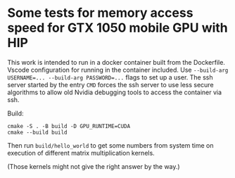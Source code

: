 # Some tests for memory access speed for GTX 1050 mobile GPU with HIP

This work is intended to run in a docker container built from the Dockerfile. Vscode configuration for running in the container included. Use `--build-arg USERNAME=... --build-arg PASSWORD=...` flags to set up a user. The ssh server started by the entry `CMD` forces the ssh server to use less secure algorithms to allow old Nvidia debugging tools to access the container via ssh.

Build:

``` 
cmake -S . -B build -D GPU_RUNTIME=CUDA
cmake --build build
```

Then run `build/hello_world` to get some numbers from system time on execution of different matrix multiplication kernels.

(Those kernels might not give the right answer by the way.)
